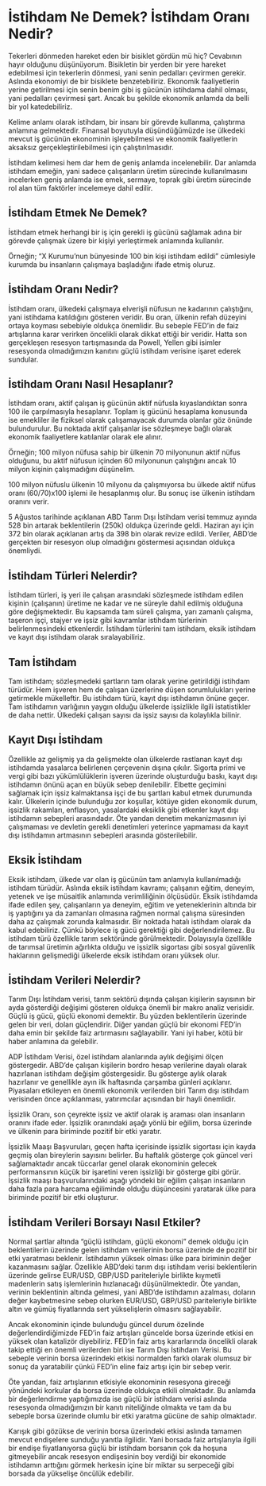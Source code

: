 # İstihdam Ne Demek? İstihdam Oranı Nedir?

Tekerleri dönmeden hareket eden bir bisiklet gördün mü hiç? Cevabının hayır olduğunu düşünüyorum. Bisikletin bir yerden bir yere hareket edebilmesi için tekerlerin dönmesi, yani senin pedalları çevirmen gerekir. Aslında ekonomiyi de bir bisiklete benzetebiliriz. Ekonomik faaliyetlerin yerine getirilmesi için senin benim gibi iş gücünün istihdama dahil olması, yani pedalları çevirmesi şart. Ancak bu şekilde ekonomik anlamda da belli bir yol katedebiliriz.

Kelime anlamı olarak istihdam, bir insanı bir görevde kullanma, çalıştırma anlamına gelmektedir. Finansal boyutuyla düşündüğümüzde ise ülkedeki mevcut iş gücünün ekonominin işleyebilmesi ve ekonomik faaliyetlerin aksaksız gerçekleştirilebilmesi için çalıştırılmasıdır.

İstihdam kelimesi hem dar hem de geniş anlamda incelenebilir. Dar anlamda istihdam emeğin, yani sadece çalışanların üretim sürecinde kullanılmasını incelerken geniş anlamda ise emek, sermaye, toprak gibi üretim sürecinde rol alan tüm faktörler incelemeye dahil edilir.

## İstihdam Etmek Ne Demek?

İstihdam etmek herhangi bir iş için gerekli iş gücünü sağlamak adına bir görevde çalışmak üzere bir kişiyi yerleştirmek anlamında kullanılır. 

Örneğin; “X Kurumu’nun bünyesinde 100 bin kişi istihdam edildi” cümlesiyle kurumda bu insanların çalışmaya başladığını ifade etmiş oluruz.

## İstihdam Oranı Nedir?

İstihdam oranı, ülkedeki çalışmaya elverişli nüfusun ne kadarının çalıştığını, yani istihdama katıldığını gösteren veridir. Bu oran, ülkenin refah düzeyini ortaya koyması sebebiyle oldukça önemlidir. Bu sebeple FED’in de faiz artışlarına karar verirken öncelikli olarak dikkat ettiği bir veridir. Hatta son gerçekleşen resesyon tartışmasında da Powell, Yellen gibi isimler resesyonda olmadığımızın kanıtını güçlü istihdam verisine işaret ederek sundular. 

## İstihdam Oranı Nasıl Hesaplanır?

İstihdam oranı, aktif çalışan iş gücünün aktif nüfusla kıyaslandıktan sonra 100 ile çarpılmasıyla hesaplanır. Toplam iş gücünü hesaplama konusunda ise emekliler ile fiziksel olarak çalışamayacak durumda olanlar göz önünde bulundurulur. Bu noktada aktif çalışanlar ise sözleşmeye bağlı olarak ekonomik faaliyetlere katılanlar olarak ele alınır.

Örneğin; 100 milyon nüfusa sahip bir ülkenin 70 milyonunun aktif nüfus olduğunu, bu aktif nüfusun içinden 60 milyonunun çalıştığını ancak 10 milyon kişinin çalışmadığını düşünelim. 

100 milyon nüfuslu ülkenin 10 milyonu da çalışmıyorsa bu ülkede aktif nüfus oranı (60/70)x100 işlemi ile hesaplanmış olur. Bu sonuç ise ülkenin istihdam oranını verir.

5 Ağustos tarihinde açıklanan ABD Tarım Dışı İstihdam verisi temmuz ayında 528 bin artarak beklentilerin (250k) oldukça üzerinde geldi. Haziran ayı için 372 bin olarak açıklanan artış da 398 bin olarak revize edildi. Veriler, ABD’de gerçekten bir resesyon olup olmadığını göstermesi açısından oldukça önemliydi.

## İstihdam Türleri Nelerdir?

İstihdam türleri, iş yeri ile çalışan arasındaki sözleşmede istihdam edilen kişinin (çalışanın) üretime ne kadar ve ne süreyle dahil edilmiş olduğuna göre değişmektedir. Bu kapsamda tam süreli çalışma, yarı zamanlı çalışma, taşeron işçi, stajyer ve işsiz gibi kavramlar istihdam türlerinin belirlenmesindeki etkenlerdir. İstihdam türlerini tam istihdam, eksik istihdam ve kayıt dışı istihdam olarak sıralayabiliriz.

## Tam İstihdam

Tam istihdam; sözleşmedeki şartların tam olarak yerine getirildiği istihdam türüdür. Hem işveren hem de çalışan üzerlerine düşen sorumlulukları yerine getirmekle mükelleftir. Bu istihdam türü, kayıt dışı istihdamın önüne geçer. Tam istihdamın varlığının yaygın olduğu ülkelerde işsizlikle ilgili istatistikler de daha nettir. Ülkedeki çalışan sayısı da işsiz sayısı da kolaylıkla bilinir. 

## Kayıt Dışı İstihdam

Özellikle az gelişmiş ya da gelişmekte olan ülkelerde rastlanan kayıt dışı istihdamda yasalarca belirlenen çerçevenin dışına çıkılır. Sigorta primi ve vergi gibi bazı yükümlülüklerin işveren üzerinde oluşturduğu baskı, kayıt dışı istihdamın önünü açan en büyük sebep denilebilir. Elbette geçimini sağlamak için işsiz kalmaktansa işçi de bu şartları kabul etmek durumunda kalır. Ülkelerin içinde bulunduğu zor koşullar, kötüye giden ekonomik durum, işsizlik rakamları, enflasyon, yasalardaki eksiklik gibi etkenler kayıt dışı istihdamın sebepleri arasındadır. Öte yandan denetim mekanizmasının iyi çalışmaması ve devletin gerekli denetimleri yeterince yapmaması da kayıt dışı istihdamın artmasının sebepleri arasında gösterilebilir.

## Eksik İstihdam 

Eksik istihdam, ülkede var olan iş gücünün tam anlamıyla kullanılmadığı istihdam türüdür. Aslında eksik istihdam kavramı; çalışanın eğitim, deneyim, yetenek ve işe müsaitlik anlamında verimliliğinin ölçüsüdür. Eksik istihdamda ifade edilen şey, çalışanların ya deneyim, eğitim ve yeteneklerinin altında bir iş yaptığını ya da zamanları olmasına rağmen normal çalışma süresinden daha az çalışmak zorunda kalmasıdır. Bir noktada hatalı istihdam olarak da kabul edebiliriz. Çünkü böylece iş gücü gerektiği gibi değerlendirilemez. Bu istihdam türü özellikle tarım sektöründe görülmektedir. Dolayısıyla özellikle de tarımsal üretimin ağırlıkta olduğu ve işsizlik sigortası gibi sosyal güvenlik haklarının gelişmediği ülkelerde eksik istihdam oranı yüksek olur.

## İstihdam Verileri Nelerdir?

Tarım Dışı İstihdam verisi, tarım sektörü dışında çalışan kişilerin sayısının bir ayda gösterdiği değişimi gösteren oldukça önemli bir makro analiz verisidir. Güçlü iş gücü, güçlü ekonomi demektir. Bu yüzden beklentilerin üzerinde gelen bir veri, doları güçlendirir. Diğer yandan güçlü bir ekonomi FED’in daha emin bir şekilde faiz artırmasını sağlayabilir. Yani iyi haber, kötü bir haber anlamına da gelebilir. 

ADP İstihdam Verisi, özel istihdam alanlarında aylık değişimi ölçen göstergedir. ABD’de çalışan kişilerin bordro hesap verilerine dayalı olarak hazırlanan istihdam değişim göstergesidir. Bu gösterge aylık olarak hazırlanır ve genellikle ayın ilk haftasında çarşamba günleri açıklanır. Piyasaları etkileyen en önemli ekonomik verilerden biri Tarım dışı istihdam verisinden önce açıklanması, yatırımcılar açısından bir hayli önemlidir. 

İşsizlik Oranı, son çeyrekte işsiz ve aktif olarak iş araması olan insanların oranını ifade eder. İşsizlik oranındaki aşağı yönlü bir eğilim, borsa üzerinde ve ülkenin para biriminde pozitif bir etki yaratır.

İşsizlik Maaşı Başvuruları, geçen hafta içerisinde işsizlik sigortası için kayda geçmiş olan bireylerin sayısını belirler. Bu haftalık gösterge çok güncel veri sağlamaktadır ancak tüccarlar genel olarak ekonominin gelecek performansının küçük bir işaretini veren işsizliği bir gösterge gibi görür. İşsizlik maaşı başvurularındaki aşağı yöndeki bir eğilim çalışan insanların daha fazla para harcama eğiliminde olduğu düşüncesini yaratarak ülke para biriminde pozitif bir etki oluşturur.

## İstihdam Verileri Borsayı Nasıl Etkiler?

Normal şartlar altında “güçlü istihdam, güçlü ekonomi” demek olduğu için beklentilerin üzerinde gelen istihdam verilerinin borsa üzerinde de pozitif bir etki yaratması beklenir. İstihdamın yüksek olması ülke para biriminin değer kazanmasını sağlar. Özellikle ABD’deki tarım dışı istihdam verisi beklentilerin üzerinde gelirse EUR/USD, GBP/USD pariteleriyle birlikte kıymetli madenlerin satış işlemlerinin hızlanacağı düşünülmektedir. Öte yandan, verinin beklentinin altında gelmesi, yani ABD’de istihdamın azalması, doların değer kaybetmesine sebep olurken EUR/USD, GBP/USD pariteleriyle birlikte altın ve gümüş fiyatlarında sert yükselişlerin olmasını sağlayabilir.

Ancak ekonominin içinde bulunduğu güncel durum özelinde değerlendirdiğimizde FED’in faiz artışları güncelde borsa üzerinde etkisi en yüksek olan katalizör diyebiliriz. FED’in faiz artış kararlarında öncelikli olarak takip ettiği en önemli verilerden biri ise Tarım Dışı İstihdam Verisi. Bu sebeple verinin borsa üzerindeki etkisi normalden farklı olarak olumsuz bir sonuç da yaratabilir çünkü FED’in eline faiz artışı için bir sebep verir.

Öte yandan, faiz artışlarının etkisiyle ekonominin resesyona gireceği yönündeki korkular da borsa üzerinde oldukça etkili olmaktadır. Bu anlamda bir değerlendirme yaptığımızda ise güçlü bir istihdam verisi aslında resesyonda olmadığımızın bir kanıtı niteliğinde olmakta ve tam da bu sebeple borsa üzerinde olumlu bir etki yaratma gücüne de sahip olmaktadır. 

Karışık gibi gözükse de verinin borsa üzerindeki etkisi aslında tamamen mevcut endişelere sunduğu yanıtla ilgilidir. Yani borsada faiz artışlarıyla ilgili bir endişe fiyatlanıyorsa güçlü bir istihdam borsanın çok da hoşuna gitmeyebilir ancak resesyon endişesinin boy verdiği bir ekonomide istihdamın arttığını görmek herkesin içine bir miktar su serpeceği gibi borsada da yükselişe öncülük edebilir.
